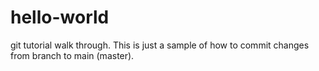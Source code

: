 # hello-world
git tutorial walk through. This is just a sample of how to commit changes from branch to main (master).
